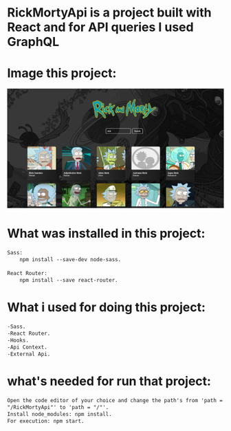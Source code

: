 # RickMortyApi is a project built with React and for API queries I used GraphQL

# Image this project:

![Alt text](./searching.jpg?raw=true "Initial")


# What was installed in this project: 
    Sass: 
        npm install --save-dev node-sass.

    React Router:
        npm install --save react-router.


# What i used for doing this project: 
    -Sass.
    -React Router.
    -Hooks.
    -Api Context.
    -External Api.




# what's needed for run that project:
    Open the code editor of your choice and change the path's from 'path = "/RickMortyApi"' to 'path = "/"'.
    Install node_modules: npm install.
    For execution: npm start.
